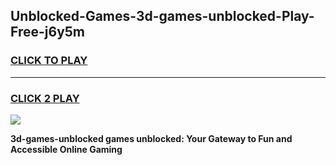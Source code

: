 
## Unblocked-Games-3d-games-unblocked-Play-Free-j6y5m
<h3>
<a href="https://premium76.site?title=3d-games-unblocked&ref=19M">CLICK TO PLAY</a></h3>
<hr>

<h3>
<a href="https://premium76.site?title=3d-games-unblocked&ref=19M">CLICK 2 PLAY</a>
  
</h3>

<a href="https://premium76.site?title=3d-games-unblocked&ref=19M"><img src="https://clearcache.store/games.png"></a>


**3d-games-unblocked games unblocked: Your Gateway to Fun and Accessible Online Gaming**
